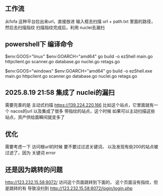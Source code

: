 ## 工作流
从fofa 这种平台拉出来url，直接放进 输入框去扫描 url + path.txt 里面的路径，然后去扫描指纹
扫描指纹完成后，利用 nuclei去漏扫

## powershell下 编译命令
$env:GOOS="linux"
$env:GOARCH="amd64"
go build -o ezShell main.go httpclient.go scanner.go database.go nuclei.go retags.go

$env:GOOS="windows"
$env:GOARCH="amd64"
go build -o ezShell.exe main.go httpclient.go scanner.go database.go nuclei.go retags.go


## 2025.8.19 21:58  集成了 nuclei的漏扫
需要完善的是 主动式扫描 https://139.224.220.166 比如这个站点，它里面就有一个 nacos的url 以及集成了很多 带指纹的站点，这个时候 如果可以主动扫描这些站点，资产供给面瞬间就变多了

## 优化
需要考虑一下 访问根url的时候 要不要过过滤关键词， 以及发现有些200的站点被过滤了，因为 关键词 error

## 还是因为跳转的问题
http://123.232.15.58:8072/ 访问这个页面跳转到下面的， 这个页面没有指纹，但是跳转的有 导致没扫到
http://123.232.15.58:8072/login/login.php
